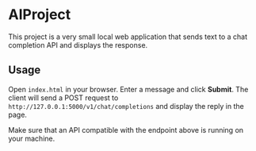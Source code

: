 # AIProject

This project is a very small local web application that sends text to a chat completion API and displays the response.

## Usage

Open `index.html` in your browser. Enter a message and click **Submit**. The client will send a POST request to `http://127.0.0.1:5000/v1/chat/completions` and display the reply in the page.

Make sure that an API compatible with the endpoint above is running on your machine.

